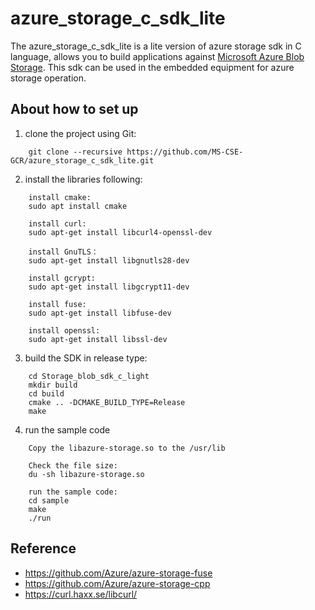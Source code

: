 
# azure_storage_c_sdk_lite

The azure_storage_c_sdk_lite is a lite version of azure storage sdk in C language, allows you to build applications against [Microsoft Azure Blob Storage](https://docs.microsoft.com/zh-cn/azure/storage/blobs/storage-blobs-introduction). 
This sdk can be used in the embedded equipment for azure storage operation.

## About how to set up

1. clone the project using Git:

```
    git clone --recursive https://github.com/MS-CSE-GCR/azure_storage_c_sdk_lite.git
```

2. install the libraries following:

```
    install cmake:
    sudo apt install cmake

    install curl:
    sudo apt-get install libcurl4-openssl-dev

    install GnuTLS：
    sudo apt-get install libgnutls28-dev

    install gcrypt:
    sudo apt-get install libgcrypt11-dev

    install fuse:
    sudo apt-get install libfuse-dev

    install openssl:
    sudo apt-get install libssl-dev
```

3. build the SDK in release type:

```
    cd Storage_blob_sdk_c_light
    mkdir build
    cd build
    cmake .. -DCMAKE_BUILD_TYPE=Release
    make
```

4. run the sample code

```
    Copy the libazure-storage.so to the /usr/lib

    Check the file size:
    du -sh libazure-storage.so

    run the sample code:
    cd sample 
    make
    ./run 
```

## Reference
* https://github.com/Azure/azure-storage-fuse  
* https://github.com/Azure/azure-storage-cpp  
* https://curl.haxx.se/libcurl/


